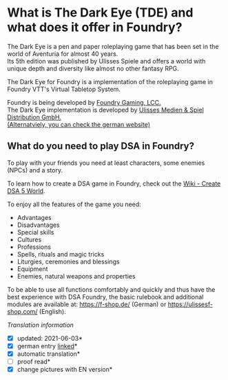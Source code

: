 # What is The Dark Eye (TDE) and what does it offer in Foundry?

The Dark Eye is a pen and paper roleplaying game that has been set in the world of Aventuria for almost 40 years.  
Its 5th edition was published by Ulisses Spiele and offers a world with unique depth and diversity like almost no other fantasy RPG.

The Dark Eye for Foundry is a implementation of the roleplaying game in Foundry VTT's Virtual Tabletop System.

Foundry is being developed by [Foundry Gaming, LCC.](https://foundryvtt.com/)  
The Dark Eye implementation is developed by [Ulisses Medien & Spiel Distribution GmbH.](https://www.ulissesf-shop.com)  
[(Alternatviely, you can check the german website)](https://ulisses-spiele.de)

## What do you need to play DSA in Foundry?
To play with your friends you need at least characters, some enemies (NPCs) and a story. 

To learn how to create a DSA game in Foundry, check out the [Wiki - Create DSA 5 World](https://github.com/Plushtoast/dsa5-foundryVTT-wiki/blob/master/en-create-world.md).
  
To enjoy all the features of the game you need:
* Advantages
* Disadvantages
* Special skills
* Cultures
* Professions
* Spells, rituals and magic tricks
* Liturgies, ceremonies and blessings
* Equipment
* Enemies, natural weapons and properties

To be able to use all functions comfortably and quickly and thus have the best experience with DSA Foundry, the basic rulebook and additional modules are available at: https://f-shop.de/ (German) or https://ulissesf-shop.com/ (English). 


*Translation information*  
*[x] updated: 2021-06-03*  
*[x] german entry [linked](https://github.com/Plushtoast/dsa5-foundryVTT/wiki/de-Home)*  
*[x] automatic translation*  
*[ ] proof read*  
*[x] change pictures with EN version*  
